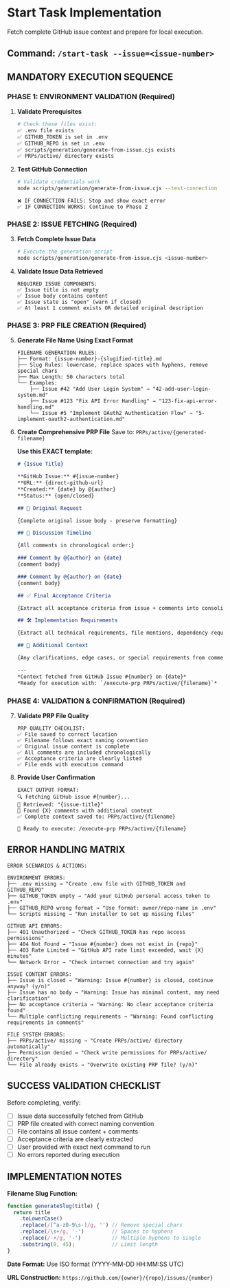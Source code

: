 # Start Task Implementation

Fetch complete GitHub issue context and prepare for local execution.

## Command: `/start-task --issue=<issue-number>`

## MANDATORY EXECUTION SEQUENCE

### PHASE 1: ENVIRONMENT VALIDATION (Required)

1. **Validate Prerequisites**
   ```bash
   # Check these files exist:
   ✅ .env file exists
   ✅ GITHUB_TOKEN is set in .env  
   ✅ GITHUB_REPO is set in .env
   ✅ scripts/generation/generate-from-issue.cjs exists
   ✅ PRPs/active/ directory exists
   ```

2. **Test GitHub Connection**
   ```bash
   # Validate credentials work
   node scripts/generation/generate-from-issue.cjs --test-connection
   ```
   ```
   ❌ IF CONNECTION FAILS: Stop and show exact error
   ✅ IF CONNECTION WORKS: Continue to Phase 2
   ```

### PHASE 2: ISSUE FETCHING (Required)

3. **Fetch Complete Issue Data**
   ```bash
   # Execute the generation script
   node scripts/generation/generate-from-issue.cjs <issue-number>
   ```

4. **Validate Issue Data Retrieved**
   ```
   REQUIRED ISSUE COMPONENTS:
   ✅ Issue title is not empty
   ✅ Issue body contains content  
   ✅ Issue state is "open" (warn if closed)
   ✅ At least 1 comment exists OR detailed original description
   ```

### PHASE 3: PRP FILE CREATION (Required)

5. **Generate File Name Using Exact Format**
   ```
   FILENAME GENERATION RULES:
   ├── Format: {issue-number}-{slugified-title}.md
   ├── Slug Rules: lowercase, replace spaces with hyphens, remove special chars
   ├── Max Length: 50 characters total
   └── Examples:
       ├── Issue #42 "Add User Login System" → "42-add-user-login-system.md"
       ├── Issue #123 "Fix API Error Handling" → "123-fix-api-error-handling.md"
       └── Issue #5 "Implement OAuth2 Authentication Flow" → "5-implement-oauth2-authentication.md"
   ```

6. **Create Comprehensive PRP File**
   Save to: `PRPs/active/{generated-filename}`

   **Use this EXACT template:**
   ```markdown
   # {Issue Title}

   **GitHub Issue:** #{issue-number}  
   **URL:** {direct-github-url}
   **Created:** {date} by @{author}
   **Status:** {open/closed}

   ## 🎯 Original Request

   {Complete original issue body - preserve formatting}

   ## 💬 Discussion Timeline

   {All comments in chronological order:}

   ### Comment by @{author} on {date}
   {comment body}

   ### Comment by @{author} on {date}  
   {comment body}

   ## ✅ Final Acceptance Criteria

   {Extract all acceptance criteria from issue + comments into consolidated checklist}

   ## 🛠️ Implementation Requirements

   {Extract all technical requirements, file mentions, dependency requirements}

   ## 📝 Additional Context

   {Any clarifications, edge cases, or special requirements from comments}

   ---
   *Context fetched from GitHub Issue #{number} on {date}*
   *Ready for execution with: `/execute-prp PRPs/active/{filename}`*
   ```

### PHASE 4: VALIDATION & CONFIRMATION (Required)

7. **Validate PRP File Quality**
   ```
   PRP QUALITY CHECKLIST:
   ✅ File saved to correct location
   ✅ Filename follows exact naming convention
   ✅ Original issue content is complete
   ✅ All comments are included chronologically
   ✅ Acceptance criteria are clearly listed
   ✅ File ends with execution command
   ```

8. **Provide User Confirmation**
   ```
   EXACT OUTPUT FORMAT:
   🔍 Fetching GitHub issue #{number}...
   📄 Retrieved: "{issue-title}"
   💬 Found {X} comments with additional context
   ✅ Complete context saved to: PRPs/active/{filename}
   
   🚀 Ready to execute: /execute-prp PRPs/active/{filename}
   ```

## ERROR HANDLING MATRIX

```
ERROR SCENARIOS & ACTIONS:

ENVIRONMENT ERRORS:
├── .env missing → "Create .env file with GITHUB_TOKEN and GITHUB_REPO"
├── GITHUB_TOKEN empty → "Add your GitHub personal access token to .env"
├── GITHUB_REPO wrong format → "Use format: owner/repo-name in .env"
└── Scripts missing → "Run installer to set up missing files"

GITHUB API ERRORS:
├── 401 Unauthorized → "Check GITHUB_TOKEN has repo access permissions"
├── 404 Not Found → "Issue #{number} does not exist in {repo}"
├── 403 Rate Limited → "GitHub API rate limit exceeded, wait {X} minutes"
└── Network Error → "Check internet connection and try again"

ISSUE CONTENT ERRORS:
├── Issue is closed → "Warning: Issue #{number} is closed, continue anyway? (y/n)"
├── Issue has no body → "Warning: Issue has minimal content, may need clarification"
├── No acceptance criteria → "Warning: No clear acceptance criteria found"
└── Multiple conflicting requirements → "Warning: Found conflicting requirements in comments"

FILE SYSTEM ERRORS:
├── PRPs/active/ missing → "Create PRPs/active/ directory automatically"
├── Permission denied → "Check write permissions for PRPs/active/ directory"
└── File already exists → "Overwrite existing PRP file? (y/n)"
```

## SUCCESS VALIDATION CHECKLIST

Before completing, verify:
- [ ] Issue data successfully fetched from GitHub
- [ ] PRP file created with correct naming convention  
- [ ] File contains all issue content + comments
- [ ] Acceptance criteria are clearly extracted
- [ ] User provided with exact next command to run
- [ ] No errors reported during execution

## IMPLEMENTATION NOTES

**Filename Slug Function:**
```javascript
function generateSlug(title) {
  return title
    .toLowerCase()
    .replace(/[^a-z0-9\s-]/g, '') // Remove special chars
    .replace(/\s+/g, '-')         // Spaces to hyphens
    .replace(/-+/g, '-')          // Multiple hyphens to single
    .substring(0, 45);            // Limit length
}
```

**Date Format:** Use ISO format (YYYY-MM-DD HH:MM:SS UTC)

**URL Construction:** `https://github.com/{owner}/{repo}/issues/{number}`